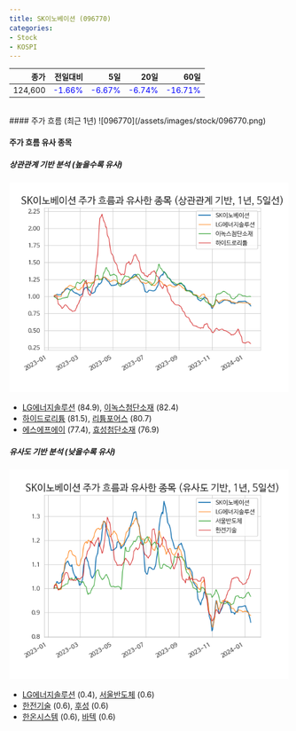 ```yaml
---
title: SK이노베이션 (096770)
categories:
- Stock
- KOSPI
---
```


|종가|전일대비|5일|20일|60일|
|---:|-------:|--:|---:|---:|
|124,600|<span style="color: blue">-1.66%</span>|<span style="color: blue">-6.67%</span>|<span style="color: blue">-6.74%</span>|<span style="color: blue">-16.71%</span>|

<!-- more -->
<br>
#### 주가 흐름 (최근 1년)
![096770](/assets/images/stock/096770.png)


#### 주가 흐름 유사 종목


##### 상관관계 기반 분석 (높을수록 유사)
![096770](/assets/images/stock/096770_corr.png)
- [LG에너지솔루션](/373220/) (84.9), [이녹스첨단소재](/272290/) (82.4)
- [하이드로리튬](/101670/) (81.5), [리튬포어스](/073570/) (80.7)
- [에스에프에이](/056190/) (77.4), [효성첨단소재](/298050/) (76.9)


##### 유사도 기반 분석 (낮을수록 유사)	
![096770](/assets/images/stock/096770_sim.png)
- [LG에너지솔루션](/373220/) (0.4), [서울반도체](/046890/) (0.6)
- [한전기술](/052690/) (0.6), [후성](/093370/) (0.6)
- [한온시스템](/018880/) (0.6), [바텍](/043150/) (0.6)